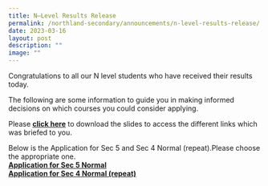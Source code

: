 ```yaml
---
title: N–Level Results Release
permalink: /northland-secondary/announcements/n-level-results-release/
date: 2023-03-16
layout: post
description: ""
image: ""
---
```

<p>Congratulations to all our N level students who have received their results today.</p>
<p>The following are some information to guide you in making informed decisions on which courses you could consider applying.</p>
<p>Please&nbsp;<a href="/files/2022/2022%20N%20Level%20Results%20Release%20Admin%20Slides_For%20Sch%20Website.pdf" target="_blank" rel="noopener"><strong>click here</strong></a>&nbsp;to download the slides to access the different links which was briefed to you.</p>
<p>Below is the Application for Sec 5 and Sec 4 Normal (repeat).Please choose the appropriate one.<br><strong><a href="/files/2022/2022%20Blue%20Form%20-%20Application%20for%205%20Normal%201.pdf" target="_blank" rel="noopener">Application for Sec 5 Normal</a><br></strong><strong><a href="/student-matters/secondary-four-n-five/">Application for </a></strong><strong><a href="/files/2022/2022%20Pink%20Form%20-%20Application%20for%20Repeat%204%20Normal.pdf" target="_blank" rel="noopener">Sec 4 Normal (repeat)</a></strong></p>